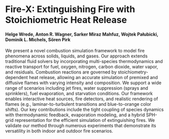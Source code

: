 # Fire-X: Extinguishing Fire with Stoichiometric Heat Release

#### Helge Wrede, Anton R. Wagner, Sarker Miraz Mahfuz, Wojtek Pa&#322;ubicki, Dominik L. Michels, S&ouml;ren Pirk

We present a novel combustion simulation framework to model fire phenomena across solids, liquids, and gases. Our approach extends traditional fluid solvers by incorporating multi-species thermodynamics and reactive transport for fuel, oxygen, nitrogen, carbon dioxide, water vapor, and residuals. Combustion reactions are governed by stoichiometry-dependent heat release, allowing an accurate simulation of premixed and diffusive flames with varying intensity and composition. We support a wide range of scenarios including jet fires, water suppression (sprays and sprinklers), fuel evaporation, and starvation conditions. Our framework enables interactive heat sources, fire detectors, and realistic rendering of flames (e.g., laminar-to-turbulent transitions and blue-to-orange color shifts). Our key contributions include the tight coupling of species dynamics with thermodynamic feedback, evaporation modeling, and a hybrid SPH-grid representation for the efficient simulation of extinguishing fires. We validate our method through numerous experiments that demonstrate its versatility in both indoor and outdoor fire scenarios.